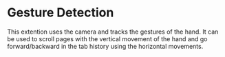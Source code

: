 # Gesture Detection


This extention uses the camera and tracks the gestures of the hand. It can be used to scroll pages with the vertical movement of the hand and go forward/backward in the tab history using the horizontal movements.
